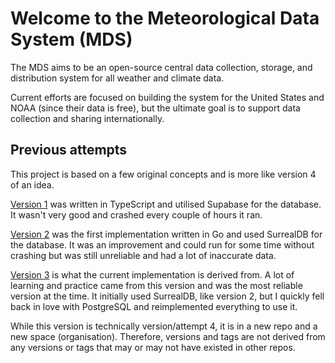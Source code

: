 # Welcome to the Meteorological Data System (MDS)

The MDS aims to be an open-source central data collection, storage, and distribution system for all weather and climate data.

Current efforts are focused on building the system for the United States and NOAA (since their data is free), but the ultimate goal is to support data collection and sharing internationally.

## Previous attempts

This project is based on a few original concepts and is more like version 4 of an idea.

[Version 1](https://github.com/TheRangiCrew/NWWS-SERVER) was written in TypeScript and utilised Supabase for the database. It wasn't very good and crashed every couple of hours it ran.

[Version 2](https://github.com/TheRangiCrew/NWWS-GO) was the first implementation written in Go and used SurrealDB for the database. It was an improvement and could run for some time without crashing but was still unreliable and had a lot of inaccurate data.

[Version 3](https://github.com/TheRangiCrew/mds) is what the current implementation is derived from. A lot of learning and practice came from this version and was the most reliable version at the time.
It initially used SurrealDB, like version 2, but I quickly fell back in love with PostgreSQL and reimplemented everything to use it.

While this version is technically version/attempt 4, it is in a new repo and a new space (organisation). Therefore, versions and tags are not derived from any versions or tags that may or may not have existed in other repos.
